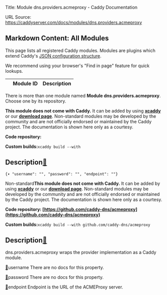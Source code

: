 Title: Module dns.providers.acmeproxy - Caddy Documentation

URL Source: https://caddyserver.com/docs/modules/dns.providers.acmeproxy

Markdown Content:
All Modules
-----------

This page lists all registered Caddy modules. Modules are plugins which extend Caddy's [JSON configuration structure](https://caddyserver.com/docs/json/).

We recommend using your browser's "Find in page" feature for quick lookups.

|  | Module ID | Description |
| --- | --- | --- |

There is more than one module named **Module dns.providers.acmeproxy**. Choose one by its repository.

**This module does not come with Caddy.** It can be added by using **[xcaddy](https://caddyserver.com/docs/build#xcaddy)** or our **[download page](https://caddyserver.com/download)**. Non-standard modules may be developed by the community and are not officially endorsed or maintained by the Caddy project. The documentation is shown here only as a courtesy.

**Code repository:**

**Custom builds:**`xcaddy build --with`

Description[🔗](https://caddyserver.com/docs/modules/dns.providers.acmeproxy#docs "Direct link")
------------------------------------------------------------------------------------------------

`{▾	"username": "",	"password": "",	"endpoint": ""}`

Non-standard**This module does not come with Caddy.** It can be added by using **[xcaddy](https://caddyserver.com/docs/build#xcaddy)** or our **[download page](https://caddyserver.com/download)**. Non-standard modules may be developed by the community and are not officially endorsed or maintained by the Caddy project. The documentation is shown here only as a courtesy.

**Code repository: [https://github.com/caddy-dns/acmeproxy](https://github.com/caddy-dns/acmeproxy)**

**Custom builds:**`xcaddy build --with github.com/caddy-dns/acmeproxy`

Description[🔗](https://caddyserver.com/docs/modules/dns.providers.acmeproxy#docs "Direct link")
------------------------------------------------------------------------------------------------

dns.providers.acmeproxy wraps the provider implementation as a Caddy module.

[🔗](https://caddyserver.com/docs/modules/dns.providers.acmeproxy#username)username
There are no docs for this property.

[🔗](https://caddyserver.com/docs/modules/dns.providers.acmeproxy#password)password
There are no docs for this property.

[🔗](https://caddyserver.com/docs/modules/dns.providers.acmeproxy#endpoint)endpoint
Endpoint is the URL of the ACMEProxy server.
